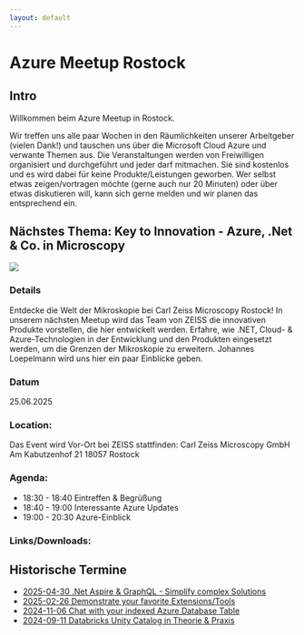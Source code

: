 ```yaml
---
layout: default
---
```


# Azure Meetup Rostock

## Intro
Willkommen beim Azure Meetup in Rostock.

Wir treffen uns alle paar Wochen in den Räumlichkeiten unserer Arbeitgeber (vielen Dank!) und tauschen uns über die Microsoft Cloud Azure und verwante Themen aus. Die Veranstaltungen werden von Freiwilligen organisiert und durchgeführt und jeder darf mitmachen. Sie sind kostenlos und es wird dabei für keine Produkte/Leistungen geworben. Wer selbst etwas zeigen/vortragen möchte (gerne auch nur 20 Minuten) oder über etwas diskutieren will, kann sich gerne melden und wir planen das entsprechend ein.

## Nächstes Thema: Key to Innovation - Azure, .Net & Co. in Microscopy
![](/img/upcomming.avif)

### Details
Entdecke die Welt der Mikroskopie bei Carl Zeiss Microscopy Rostock! In unserem nächsten Meetup wird das Team von ZEISS die innovativen Produkte vorstellen, die hier entwickelt werden. Erfahre, wie .NET, Cloud- & Azure-Technologien in der Entwicklung und den Produkten eingesetzt werden, um die Grenzen der Mikroskopie zu erweitern. Johannes Loepelmann wird uns hier ein paar Einblicke geben.

### Datum
25.06.2025

### Location:
Das Event wird Vor-Ort bei ZEISS stattfinden:
Carl Zeiss Microscopy GmbH
Am Kabutzenhof 21
18057 Rostock

### Agenda:
* 18:30 - 18:40 Eintreffen & Begrüßung
* 18:40 - 19:00 Interessante Azure Updates
* 19:00 - 20:30 Azure-Einblick

### Links/Downloads:


## Historische Termine
* [2025-04-30 .Net Aspire & GraphQL - Simplify complex Solutions](/2025-04-30.md)
* [2025-02-26 Demonstrate your favorite Extensions/Tools](/2025-02-26.md)
* [2024-11-06 Chat with your indexed Azure Database Table](/2024-11-06.md)
* [2024-09-11 Databricks Unity Catalog in Theorie & Praxis](/2024-09-11.md)
